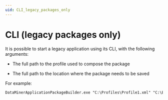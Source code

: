 ```yaml
---
uid: CLI_legacy_packages_only
---
```


# CLI (legacy packages only)

It is possible to start a legacy application using its CLI, with the following arguments:

- The full path to the profile used to compose the package

- The full path to the location where the package needs to be saved

For example:

```txt
DataMinerApplicationPackageBuilder.exe "C:\Profiles\Profile1.xml" "C:\Build\Test.dmapp"
```
